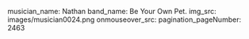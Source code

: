 musician_name: Nathan
band_name: Be Your Own Pet.
img_src: images/musician0024.png
onmouseover_src: 
pagination_pageNumber: 2463